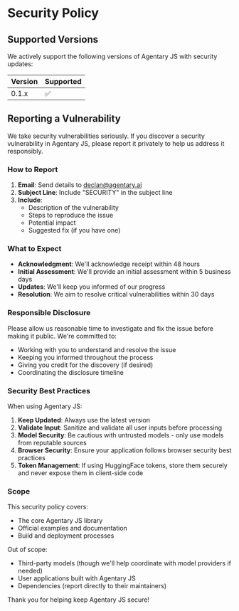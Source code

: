 # Security Policy

## Supported Versions

We actively support the following versions of Agentary JS with security updates:

| Version | Supported          |
| ------- | ------------------ |
| 0.1.x   | :white_check_mark: |

## Reporting a Vulnerability

We take security vulnerabilities seriously. If you discover a security vulnerability in Agentary JS, please report it privately to help us address it responsibly.

### How to Report

1. **Email**: Send details to [declan@agentary.ai](mailto:declan@agentary.ai)
2. **Subject Line**: Include "SECURITY" in the subject line
3. **Include**:
   - Description of the vulnerability
   - Steps to reproduce the issue
   - Potential impact
   - Suggested fix (if you have one)

### What to Expect

- **Acknowledgment**: We'll acknowledge receipt within 48 hours
- **Initial Assessment**: We'll provide an initial assessment within 5 business days
- **Updates**: We'll keep you informed of our progress
- **Resolution**: We aim to resolve critical vulnerabilities within 30 days

### Responsible Disclosure

Please allow us reasonable time to investigate and fix the issue before making it public. We're committed to:

- Working with you to understand and resolve the issue
- Keeping you informed throughout the process
- Giving you credit for the discovery (if desired)
- Coordinating the disclosure timeline

### Security Best Practices

When using Agentary JS:

1. **Keep Updated**: Always use the latest version
2. **Validate Input**: Sanitize and validate all user inputs before processing
3. **Model Security**: Be cautious with untrusted models - only use models from reputable sources
4. **Browser Security**: Ensure your application follows browser security best practices
5. **Token Management**: If using HuggingFace tokens, store them securely and never expose them in client-side code

### Scope

This security policy covers:

- The core Agentary JS library
- Official examples and documentation
- Build and deployment processes

Out of scope:
- Third-party models (though we'll help coordinate with model providers if needed)
- User applications built with Agentary JS
- Dependencies (report directly to their maintainers)

Thank you for helping keep Agentary JS secure!